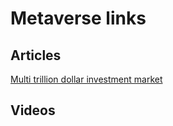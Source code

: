 # Metaverse links

## Articles

[Multi trillion dollar investment market](https://www-businessinsider-com.cdn.ampproject.org/c/s/www.businessinsider.com/cathie-wood-metaverse-property-sales-ark-invest-outlook-crypto-gaming-2021-12?amp)


## Videos

